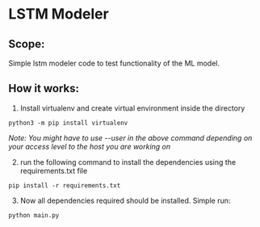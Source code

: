 # LSTM Modeler

## Scope:
Simple lstm modeler code to test functionality of the ML model.

## How it works:
1. Install virtualenv and create virtual environment inside the directory
```
python3 -m pip install virtualenv
```
*Note: You might have to use --user in the above command depending on your access level to the host you are working on*

2. run the following command to install the dependencies using the requirements.txt file

```
pip install -r requirements.txt
```

3. Now all dependencies required should be installed. Simple run:
```
python main.py
```


